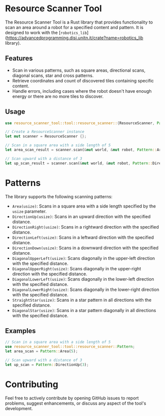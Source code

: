 
# Resource Scanner Tool

The Resource Scanner Tool is a Rust library that provides functionality to scan an area around a robot for a specified content and pattern. It is designed to work with the [`robotics_lib`](https://advancedprogramming.disi.unitn.it/crate?name=robotics_lib library).

## Features

- Scan in various patterns, such as square areas, directional scans, diagonal scans, star and cross patterns.
- Retrieve coordinates and count of discovered tiles containing specific content.
- Handle errors, including cases where the robot doesn't have enough energy or there are no more tiles to discover.

## Usage

```rust
use resource_scanner_tool::tool::resource_scanner::{ResourceScanner, Pattern};

// Create a ResourceScanner instance
let mut scanner = ResourceScanner {};

// Scan in a square area with a side length of 5
let area_scan_result = scanner.scan(&mut world, &mut robot, Pattern::Area(5), content_to_search_for);

// Scan upward with a distance of 3
let up_scan_result = scanner.scan(&mut world, &mut robot, Pattern::DirectionUp(3), content_to_search_for);
```

# Patterns

The library supports the following scanning patterns:

-   `Area(usize)`: Scans in a square area with a side length specified by the `usize` parameter.
-   `DirectionUp(usize)`: Scans in an upward direction with the specified distance.
-   `DirectionRight(usize)`: Scans in a rightward direction with the specified distance.
-   `DirectionLeft(usize)`: Scans in a leftward direction with the specified distance.
-   `DirectionDown(usize)`: Scans in a downward direction with the specified distance.
-   `DiagonalUpperLeft(usize)`: Scans diagonally in the upper-left direction with the specified distance.
-   `DiagonalUpperRight(usize)`: Scans diagonally in the upper-right direction with the specified distance.
-   `DiagonalLowerLeft(usize)`: Scans diagonally in the lower-left direction with the specified distance.
-   `DiagonalLowerRight(usize)`: Scans diagonally in the lower-right direction with the specified distance.
-   `StraightStar(usize)`: Scans in a star pattern in all directions with the specified distance.
-   `DiagonalStar(usize)`: Scans in a star pattern diagonally in all directions with the specified distance.
## Examples

```rust
// Scan in a square area with a side length of 5
use resource_scanner_tool::tool::resource_scanner::Pattern;
let area_scan = Pattern::Area(5);

// Scan upward with a distance of 3
let up_scan = Pattern::DirectionUp(3);
```

# Contributing

Feel free to actively contribute by opening GitHub issues to report problems, suggest enhancements, or discuss any aspect of the tool's development.
